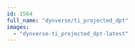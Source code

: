 ```yaml
---
id: 1564
full_name: "dynverse/ti_projected_dpt"
images: 
  - "dynverse-ti_projected_dpt-latest"
---
```

